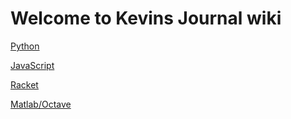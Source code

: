 # Welcome to Kevins Journal wiki

[Python](https://github.com/CS2613-FA2021/journal-entries-NeoChamp/blob/main/python)

[JavaScript](https://github.com/CS2613-FA2021/journal-entries-NeoChamp/blob/main/JavaScript)

[Racket](https://github.com/CS2613-FA2021/journal-entries-NeoChamp/blob/main/python)

[Matlab/Octave](https://github.com/CS2613-FA2021/journal-entries-NeoChamp/blob/main/python)
